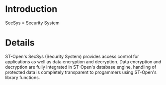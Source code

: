 # Introduction #

SecSys = Security System


# Details #

ST-Open's SecSys (Security System) provides access control for applications as well as data encryption and decryption. Data encryption and decryption are fully integrated in ST-Open's database engine, handling of protected data is completely transparent to progammers using ST-Open's library functions.